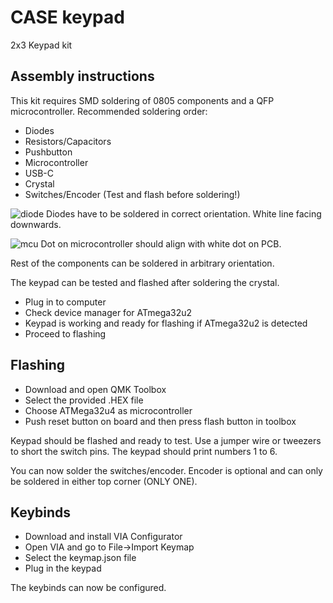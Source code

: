 # CASE keypad
2x3 Keypad kit

## Assembly instructions
This kit requires SMD soldering of 0805 components and a QFP microcontroller.
Recommended soldering order:
  - Diodes 
  - Resistors/Capacitors
  - Pushbutton
  - Microcontroller
  - USB-C 
  - Crystal 
  - Switches/Encoder (Test and flash before soldering!)
	
![diode](https://raw.githubusercontent.com/CASE-Association/CASE_keypad/main/img/diode.png)
Diodes have to be soldered in correct orientation. White line facing downwards.

![mcu](https://raw.githubusercontent.com/CASE-Association/CASE_keypad/main/img/mcu.png)
Dot on microcontroller should align with white dot on PCB.

Rest of the components can be soldered in arbitrary orientation.

The keypad can be tested and flashed after soldering the crystal.

 - Plug in to computer
 - Check device manager for ATmega32u2
 - Keypad is working and ready for flashing if ATmega32u2 is detected
 - Proceed to flashing

## Flashing
  - Download and open QMK Toolbox
  - Select the provided .HEX file
  - Choose ATMega32u4 as microcontroller
  - Push reset button on board and then press flash button in toolbox
  
Keypad should be flashed and ready to test. 
Use a jumper wire or tweezers to short the switch pins. 
The keypad should print numbers 1 to 6.

You can now solder the switches/encoder. Encoder is optional and can only be soldered in either top corner (ONLY ONE).
  
## Keybinds
  - Download and install VIA Configurator
  - Open VIA and go to File->Import Keymap
  - Select the keymap.json file
  - Plug in the keypad

The keybinds can now be configured.


	
	
	




